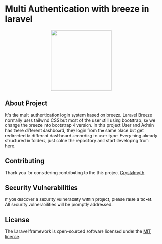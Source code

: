 # Multi Authentication with breeze in laravel
<p align="center"><a href="https://laravel.com" target="_blank"><img src="https://avatars.githubusercontent.com/u/77882366?v=4" width="200"></a></p>

## About Project

It's the multi authentication login system based on breeze. Laravel Breeze normally uses tailwind CSS but most of the user still using bootstrap, so we change the breeze into bootstrap 4 version. In this project User and Admin has there different dashboard, they login from the same place but get redirected to different dashboard according to user type. Everything already structured in folders, just colne the repository and start developing from here.

## Contributing

Thank you for considering contributing to the this project [Crystalmyth](https://github.com/crystalmyth)


## Security Vulnerabilities

If you discover a security vulnerability within project, please raise a ticket. All security vulnerabilities will be promptly addressed.

## License

The Laravel framework is open-sourced software licensed under the [MIT license](https://opensource.org/licenses/MIT).

